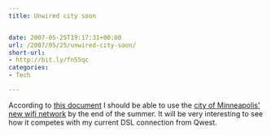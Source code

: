 ```yaml
---
title: Unwired city soon


date: 2007-05-25T19:17:31+00:00
url: /2007/05/25/unwired-city-soon/
short-url:
- http://bit.ly/fn55qc
categories:
- Tech

---
```

<div class='microid-mailto+http:sha1:5ec972942e8ce4fe783f6b746db94ae8d61d8e55'>

According to <a href="http://www.ci.minneapolis.mn.us/wirelessminneapolis/WirelessMapTimeline_Jan07.pdf">this document</a> I should be able to use the <a href="http://www.ci.minneapolis.mn.us/wirelessminneapolis/">city of Minneapolis' new wifi network</a> by the end of the summer. It will be very interesting to see how it competes with my current DSL connection from Qwest.

